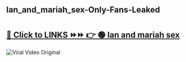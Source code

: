 
 ## Ian_and_mariah_sex-Only-Fans-Leaked

# <h2><a href="https://clipsfans.com/Ian_and_mariah_sex&ref=git">🔗 Click to LINKS ⏩⏩ 👉 🟢 Ian and mariah sex </a></h2>

<a href="https://clipsfans.com/Ian_and_mariah_sex&ref=git" rel="nofollow" data-target="animated-image.originalLink"><img src="https://i.ibb.co.com/xMMVF88/686577567.gif" alt="Viral Video Original" style="max-width: 100%; display: inline-block;" data-target="animated-image.originalImage"></a>
